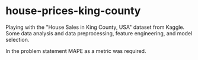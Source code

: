 # house-prices-king-county
Playing with the "House Sales in King County, USA" dataset from Kaggle.
Some data analysis and data preprocessing, feature engineering, and model selection.

In the problem statement MAPE as a metric was required.
